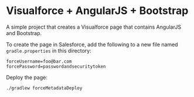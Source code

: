 # Visualforce + AngularJS + Bootstrap

A simple project that creates a Visualforce page that contains AngularJS and Bootstrap.

To create the page in Salesforce, add the following to a new file named `gradle.properties` in this directory:

    forceUsername=foo@bar.com
    forcePassword=passwordandsecuritytoken

Deploy the page:

    ./gradlew forceMetadataDeploy
